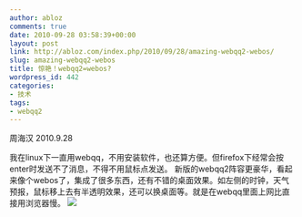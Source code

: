 ```yaml
---
author: abloz
comments: true
date: 2010-09-28 03:58:39+00:00
layout: post
link: http://abloz.com/index.php/2010/09/28/amazing-webqq2-webos/
slug: amazing-webqq2-webos
title: 惊艳！webqq2=webos?
wordpress_id: 442
categories:
- 技术
tags:
- webqq2
---
```


周海汉
2010.9.28

我在linux下一直用webqq，不用安装软件，也还算方便。但firefox下经常会按enter时发送不了消息，不得不用鼠标点发送。
新版的webqq2阵容更豪华，看起来像个webos了，集成了很多东西，还有不错的桌面效果。如左侧的时钟，天气预报，鼠标移上去有半透明效果，还可以换桌面等。就是在webqq里面上网比直接用浏览器慢。
[![](http://abloz.com/wp-content/uploads/2010/09/Screenshot-WebQQ-2.0-Mozilla-Firefox-300x207.png)](http://abloz.com/wp-content/uploads/2010/09/Screenshot-WebQQ-2.0-Mozilla-Firefox.png)
